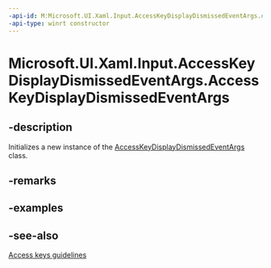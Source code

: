 ```yaml
---
-api-id: M:Microsoft.UI.Xaml.Input.AccessKeyDisplayDismissedEventArgs.#ctor
-api-type: winrt constructor
---
```


<!-- Method syntax
public AccessKeyDisplayDismissedEventArgs()
-->

# Microsoft.UI.Xaml.Input.AccessKeyDisplayDismissedEventArgs.AccessKeyDisplayDismissedEventArgs

## -description
Initializes a new instance of the [AccessKeyDisplayDismissedEventArgs](accesskeydisplaydismissedeventargs.md) class.

## -remarks

## -examples

## -see-also
[Access keys guidelines](/windows/apps/design/input/access-keys)
